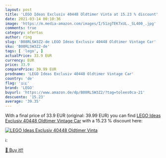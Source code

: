 ```yaml
---
layout: post
title: 'LEGO Ideas Exclusiv 40448 Oldtimer Vinta at 15.23 % discount'
date: 2021-03-14 00:10:36
image: 'https://m.media-amazon.com/images/I/51zgTEK7xUL._SL400_.jpg'
comments: true
category: ofertas
author: ring
slug: 'B08RLSW3Z2-de LEGO Ideas Exclusiv 40448 Oldtimer Vintage Car'
sku: 'B08RLSW3Z2-de'
tags: [ 'lego', ]
actualPrice: 33.9 EUR
currency: EUR
price: 33.9
comparePrice: 39.99 EUR
prodname: 'LEGO Ideas Exclusiv 40448 Oldtimer Vintage Car'
country: 'de'
flag: '🇩🇪'
brand: 'LEGO'
buyurl: 'https://www.amazon.de/dp/B08RLSW3Z2/?tag=tolees0ca-21'
descuento: '15.23'
average: '39.35'
---
```


With a final price of 33.9 EUR (original: 39.99 EUR) you can find [LEGO Ideas Exclusiv 40448 Oldtimer Vintage Car](https://www.amazon.de/dp/B08RLSW3Z2/?tag=tolees0ca-21) with a  15.23 % discount here:

[![LEGO Ideas Exclusiv 40448 Oldtimer Vinta](https://m.media-amazon.com/images/I/51zgTEK7xUL._SL400_.jpg)](https://www.amazon.de/dp/B08RLSW3Z2/?tag=tolees0ca-21)

ℹ️:


[🛒 Buy it!!](https://www.amazon.de/dp/B08RLSW3Z2/?tag=tolees0ca-21)
